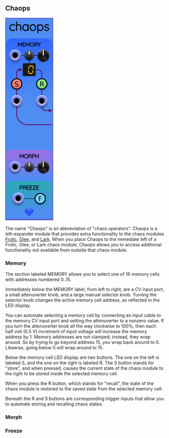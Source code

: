 ## Chaops

![Chaops](images/chaops.png)

The name "Chaops" is an abbreviation of "chaos operators". Chaops is a left-expander module that provides extra functionality to the chaos modules [Frolic](Frolic.md), [Glee](Glee.md), and [Lark](Lark.md). When you place Chaops to the immediate left of a Frolic, Glee, or Lark chaos module, Chaops allows you to access additional functionality not available from outside that chaos module.

### Memory

The section labeled MEMORY allows you to select one of 16 memory cells with addresses numbered 0..15.

Immediately below the MEMORY label, from left to right, are a CV input port, a small attenuverter knob, and a large manual selector knob. Turning the selector knob changes the active memory cell address, as reflected in the LED display.

You can automate selecting a memory cell by connecting an input cable to the memory CV input port and setting the attenuverter to a nonzero value. If you turn the attenuverter knob all the way clockwise to 100%, then each half volt (0.5&nbsp;V) increment of input voltage will increase the memory address by 1. Memory addresses are not clamped; instead, they wrap around. So by trying to go beyond address 15, you wrap back around to 0. Likewise, going below 0 will wrap around to 15.

Below the memory cell LED display are two buttons. The one on the left is labeled S, and the one on the right is labeled R. The S button stands for "store", and when pressed, causes the current state of the chaos module to the right to be stored inside the selected memory cell.

When you press the R button, which stands for "recall", the state of the chaos module is restored to the saved state from the selected memory cell.

Beneath the R and S buttons are corresponding trigger inputs that allow you to automate storing and recalling chaos states.

### Morph

### Freeze
